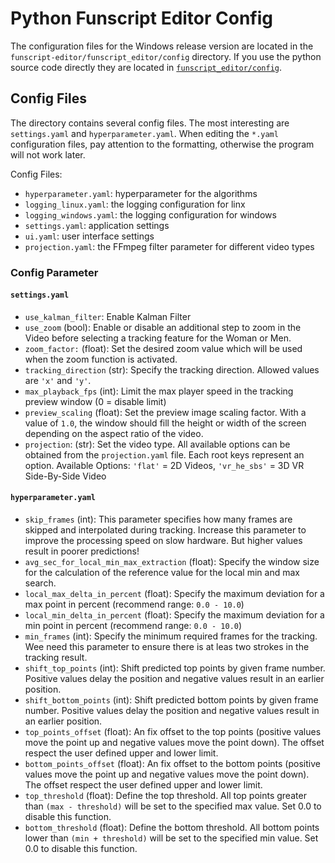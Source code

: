 # Python Funscript Editor Config

The configuration files for the Windows release version are located in the `funscript-editor/funscript_editor/config` directory. If you use the python source code directly they are located in [`funscript_editor/config`](https://github.com/michael-mueller-git/Python-Funscript-Editor/tree/main/funscript_editor/config).

## Config Files

The directory contains several config files. The most interesting are `settings.yaml` and `hyperparameter.yaml`. When editing the `*.yaml` configuration files, pay attention to the formatting, otherwise the program will not work later.

Config Files:

- `hyperparameter.yaml`: hyperparameter for the algorithms
- `logging_linux.yaml`: the logging configuration for linx
- `logging_windows.yaml`: the logging configuration for windows
- `settings.yaml`: application settings
- `ui.yaml`: user interface settings
- `projection.yaml`: the FFmpeg filter parameter for different video types

### Config Parameter

#### `settings.yaml`

- `use_kalman_filter`: Enable Kalman Filter
- `use_zoom` (bool): Enable or disable an additional step to zoom in the Video before selecting a tracking feature for the Woman or Men.
- `zoom_factor:` (float): Set the desired zoom value which will be used when the zoom function is activated.
- `tracking_direction` (str): Specify the tracking direction. Allowed values are `'x'` and `'y'`.
- `max_playback_fps` (int): Limit the max player speed in the tracking preview window (0 = disable limit)
- `preview_scaling` (float): Set the preview image scaling factor. With a value of `1.0`, the window should fill the height or width of the screen depending on the aspect ratio of the video.
- `projection`: (str): Set the video type. All available options can be obtained from the `projection.yaml` file. Each root keys represent an option. Available Options: `'flat'` = 2D Videos, `'vr_he_sbs'` = 3D VR Side-By-Side Video

#### `hyperparameter.yaml`

- `skip_frames` (int): This parameter specifies how many frames are skipped and interpolated during tracking. Increase this parameter to improve the processing speed on slow hardware. But higher values result in poorer predictions!
- `avg_sec_for_local_min_max_extraction` (float): Specify the window size for the calculation of the reference value for the local min and max search.
- `local_max_delta_in_percent` (float): Specify the maximum deviation for a max point in percent (recommend range: `0.0 - 10.0`)
- `local_min_delta_in_percent` (float): Specify the maximum deviation for a min point in percent (recommend range: `0.0 - 10.0`)
- `min_frames` (int): Specify the minimum required frames for the tracking. Wee need this parameter to ensure there is at leas two strokes in the tracking result.
- `shift_top_points` (int): Shift predicted top points by given frame number. Positive values delay the position and negative values result in an earlier position.
- `shift_bottom_points` (int): Shift predicted bottom points by given frame number. Positive values delay the position and negative values result in an earlier position.
- `top_points_offset` (float): An fix offset to the top points (positive values move the point up and negative values move the point down). The offset respect the user defined upper and lower limit.
- `bottom_points_offset` (float): An fix offset to the bottom points (positive values move the point up and negative values move the point down). The offset respect the user defined upper and lower limit.
- `top_threshold` (float): Define the top threshold. All top points greater than `(max - threshold)` will be set to the specified max value. Set 0.0 to disable this function.
- `bottom_threshold` (float): Define the bottom threshold. All bottom points lower than `(min + threshold)` will be set to the specified min value. Set 0.0 to disable this function.
